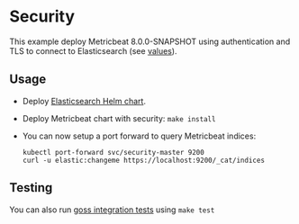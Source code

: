 # Security

This example deploy Metricbeat 8.0.0-SNAPSHOT using authentication and TLS to connect to
Elasticsearch (see [values][]).


## Usage

* Deploy [Elasticsearch Helm chart][].

* Deploy Metricbeat chart with security: `make install`

* You can now setup a port forward to query Metricbeat indices:

  ```
  kubectl port-forward svc/security-master 9200
  curl -u elastic:changeme https://localhost:9200/_cat/indices
  ```


## Testing

You can also run [goss integration tests][] using `make test`


[elasticsearch helm chart]: https://github.com/elastic/helm-charts/tree/main/elasticsearch/examples/security/
[goss integration tests]: https://github.com/elastic/helm-charts/tree/main/metricbeat/examples/security/test/goss.yaml
[values]: https://github.com/elastic/helm-charts/tree/main/metricbeat/examples/security/values.yaml
